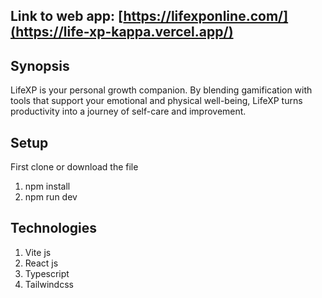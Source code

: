 ## Link to web app: [https://lifexponline.com/](https://life-xp-kappa.vercel.app/)

## Synopsis

LifeXP is your personal growth companion. By blending gamification with tools that support your emotional and physical well-being, LifeXP turns productivity into a journey of self-care and improvement.

## Setup
First clone or download the file
1. npm install
2. npm run dev

## Technologies
1. Vite js
2. React js
3. Typescript
4. Tailwindcss
